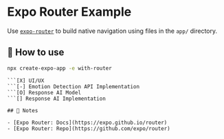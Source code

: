 # Expo Router Example

Use [`expo-router`](https://expo.github.io/router) to build native navigation using files in the `app/` directory.

## 🚀 How to use

```sh
npx create-expo-app -e with-router
```

```TODO [ (X) = Done, (O) = Currently Working On, (-) = Halted ]
```[X] UI/UX
```[-] Emotion Detection API Implementation
```[O] Response AI Model
```[] Response AI Implementation

## 📝 Notes

- [Expo Router: Docs](https://expo.github.io/router)
- [Expo Router: Repo](https://github.com/expo/router)
